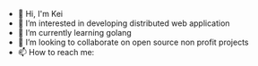 - 👋 Hi, I'm Kei
- 👀 I’m interested in developing distributed web application
- 🌱 I’m currently learning golang
- 💞️ I’m looking to collaborate on open source non profit projects
- 📫 How to reach me: 

<!---
rootrace/rootrace is a ✨ special ✨ repository because its `README.md` (this file) appears on your GitHub profile.
You can click the Preview link to take a look at your changes.
--->
